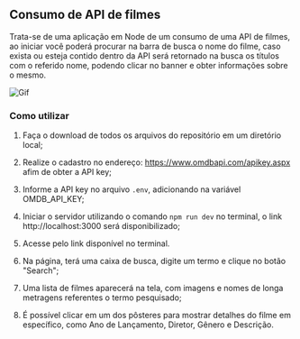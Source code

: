 ## Consumo de API de filmes
Trata-se de uma aplicação em Node de um consumo de uma API de filmes, ao iniciar você poderá procurar na barra de busca o nome do filme, caso exista ou esteja contido dentro da API será retornado na busca os títulos com o referido nome, podendo clicar no banner e obter informações sobre o mesmo.

![Gif](assets/api-movie.gif)

### Como utilizar 

1. Faça o download de todos os arquivos do repositório em um diretório local;
2. Realize o cadastro no endereço: https://www.omdbapi.com/apikey.aspx afim de obter a API key;
3. Informe a API key no arquivo `.env`, adicionando na variável OMDB_API_KEY;

3. Iniciar o servidor utilizando o comando ``npm run dev`` no terminal, o link http://localhost:3000 será disponibilizado;
4.  Acesse pelo link disponível no terminal.
5. Na página, terá uma caixa de busca, digite um termo e clique no botão "Search"; 
6. Uma lista de filmes aparecerá na tela, com imagens e nomes de longa metragens referentes o termo pesquisado;
7. É possível clicar em um dos pôsteres para mostrar detalhes do filme em específico, como Ano de Lançamento, Diretor, Gênero e Descrição.